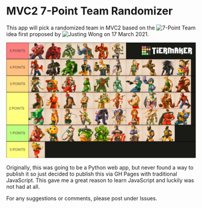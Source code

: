 # MVC2 7-Point Team Randomizer

This app will pick a randomized team in MVC2 based on the ![7-Point Team](https://twitter.com/jwonggg/status/1372059892270305280?lang=en) idea first proposed by ![Justing Wong](https://twitter.com/JWonggg) on 17 March 2021.

![tier_list](src/tier_list.jpg)

Originally, this was going to be a Python web app, but never found a way to publish it so just decided to publish this via GH Pages with traditional JavaScript. This gave me a great reason to learn JavaScript and luckily was not had at all.

For any suggestions or comments, please post under Issues.

